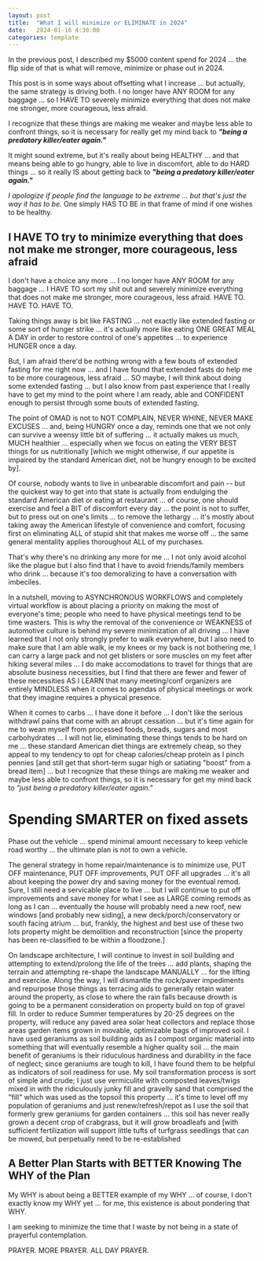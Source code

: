 ```yaml
---
layout: post
title:  "What I will minimize or ELIMINATE in 2024"
date:   2024-01-16 4:30:00
categories: template
---
```



In the previous post, I described my $5000 content spend for 2024 ... the flip side of that is what will remove, minimize or phase out in 2024.  

This post is in some ways about offsetting what I increase ... but actually, the same strategy is driving both. I no longer have ANY ROOM for any baggage ... so I HAVE TO severely minimize everything that does not make me stronger, more courageous, less afraid.

I recognize that these things are making me weaker and maybe less able to confront things, so it is necessary for really get my mind back to ***"being a predatory killer/eater again."***  

It might sound extreme, but it's really about being HEALTHY ... and that means being able to go hungry, able to live in discomfort, able to do HARD things ... so it really IS about getting back to ***"being a predatory killer/eater again."***  

*I apologize if people find the language to be extreme ... but that's just the way it has to be.*  One simply HAS TO BE in that frame of mind if one wishes to be healthy.


## I HAVE TO try to minimize everything that does not make me stronger, more courageous, less afraid

I don't have a choice any more ... I no longer have ANY ROOM for any baggage ... I HAVE TO sort my shit out and severely minimize everything that does not make me stronger, more courageous, less afraid.  HAVE TO. HAVE TO. HAVE TO.

Taking things away is bit like FASTING ... not exactly like extended fasting or some sort of hunger strike ... it's actually more like eating ONE GREAT MEAL A DAY in order to restore control of one's appetites ... to experience HUNGER once a day.  

But, I am afraid there'd be nothing wrong with a few bouts of extended fasting for me right now ... and I have found that extended fasts do help me to be more courageous, less afraid ... SO maybe, I will think about doing some extended fasting ... but I also know from past experience that I really have to get my mind to the point where I am ready, able and CONFIDENT enough to persist through some bouts of extended fasting.

The point of OMAD is not to NOT COMPLAIN, NEVER WHINE, NEVER MAKE EXCUSES ... and, being HUNGRY once a day, reminds one that we not only can survive a weensy little bit of suffering ... it actually makes us much, MUCH healthier ... especially when we focus on eating the VERY BEST things for us nutritionally [which we might otherwise, if our appetite is impaired by the standard American diet, not be hungry enough to be excited by]. 

Of course, nobody wants to live in unbearable discomfort and pain -- but the quickest way to get into that state is actually from endulging the standard American diet or eating at restaurant ... of course, one should exercise and feel a BIT of discomfort every day ... the point is not to suffer, but to press out on one's limits ... to remove the lethargy ... it's mostly about taking away the American lifestyle of convenience and comfort, focusing first on eliminating ALL of stupid shit that makes me worse off ... the same general mentality applies thoroughout ALL of my purchases.

That's why there's no drinking any more for me ... I not only avoid alcohol like the plague but I also find that I have to avoid friends/family members who drink ... because it's too demoralizing to have a conversation with imbeciles.

In a nutshell, moving to ASYNCHRONOUS WORKFLOWS and completely virtual workflow is about placing a priority on making the most of everyone's time; people who need to have physical meetings tend to be time wasters. This is why the removal of the convenience or WEAKNESS of automotive culture is behind my severe minimization of all driving ... I have learned that I not only strongly prefer to walk everywhere, but I also need to make sure that I am able walk, ie my knees or my back is not bothering me, I can carry a large pack and not get blisters or sore muscles on my feet after hiking several miles ... I do make accomodations to travel for things that are absolute business necessities, but I find that there are fewer and fewer of these necessities AS I LEARN that many meeting/conf organizers are entirely MINDLESS when it comes to agendas of physical meetings or work that they imagine requires a physical presence. 

When it comes to carbs ... I have done it before ... I don't like the serious withdrawl pains that come with an abrupt cessation  ... but it's time again for me to wean myself from processed foods, breads, sugars and most carbohydrates ... I will not lie, eliminating these things tends to be hard on me ... these standard American diet things are extremely cheap, so they appeal to my tendency to opt for cheap calories/cheap protein as I pinch pennies [and still get that short-term sugar high or satiating "boost" from a bread item] ... but I recognize that these things are making me weaker and maybe less able to confront things, so it is necessary for get my mind back to *"just being a predatory killer/eater again."*

# Spending SMARTER on fixed assets

Phase out the vehicle ... spend minimal amount necessary to keep vehicle road worthy ... the ultimate plan is not to own a vehicle.

The general strategy in home repair/maintenance is to minimize use, PUT OFF maintenance, PUT OFF improvements, PUT OFF all upgrades ... it's all about keeping the power dry and saving money for the eventual remod.  Sure, I still need a servicable place to live ... but I will continue to put off improvements and save money for what I see as LARGE coming remods as long as I can ... eventually the house will probably need a new roof, new windows [and probably new siding], a new deck/porch/conservatory or south facing atrium ... but, frankly, the highest and best use of these two lots property might be demolition and reconstruction [since the property has been re-classified to be within a floodzone.]

On landscape architecture, I will continue to invest in soil building and attempting to extend/prolong the life of the trees ... add plants, shaping the terrain and attempting re-shape the landscape MANUALLY ... for the lifting and exercise.  Along the way, I will dismantle the rock/paver impediments and repurpose those things as terracing aids to generally retain water around the property, as close to where the rain falls because drowth is going to be a permanent consideration on property build on top of gravel fill. In order to reduce Summer temperatures by 20-25 degrees on the property, will reduce any paved area solar heat collectors and replace those areas garden items grown in movable, optimizable bags of improved soil.  I have used geraniums as soil building aids as I compost organic material into something that will eventually resemble a higher quality soil ... the main benefit of geraniums is their riduculous hardiness and durability in the face of neglect; since geraniums are tough to kill, I have found them to be helpful as indicators of soil readiness for use. My soil transformation process is sort of simple and crude; I just use vermiculite with composted leaves/twigs mixed in with the ridiculously junky fill and gravelly sand that comprised the "fill" which was used as the topsoil this property  ... it's time to level off my population of geraniums and just renew/refresh/repot as I use the soil that formerly grew geraniums for garden containers ... this soil has never really grown a decent crop of crabgrass, but it will grow broadleafs and [with sufficient fertilization will support little tufts of turfgrass seedlings that can be mowed, but perpetually need to be re-established

## A Better Plan Starts with BETTER Knowing The WHY of the Plan

My WHY is about being a BETTER example of my WHY ... of course, I don't exactly know my WHY yet ... for me, this existence is about pondering that WHY.

I am seeking to minimize the time that I waste by not being in a state of prayerful contemplation.

PRAYER. MORE PRAYER. ALL DAY PRAYER.
